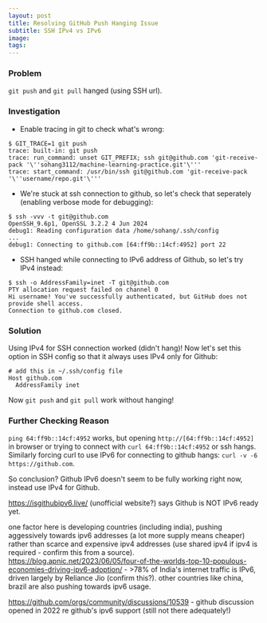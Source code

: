```yaml
---
layout: post
title: Resolving GitHub Push Hanging Issue
subtitle: SSH IPv4 vs IPv6
image: 
tags: 
---
```




### Problem
`git push` and `git pull` hanged (using SSH url).
  
### Investigation
- Enable tracing in git to check what's wrong:
```console
$ GIT_TRACE=1 git push
trace: built-in: git push
trace: run_command: unset GIT_PREFIX; ssh git@github.com 'git-receive-pack '\''sohang3112/machine-learning-practice.git'\'''
trace: start_command: /usr/bin/ssh git@github.com 'git-receive-pack '\''username/repo.git'\'''
```
 
- We're stuck at ssh connection to github, so let's check that seperately (enabling verbose mode for debugging):
```console
$ ssh -vvv -t git@github.com
OpenSSH_9.6p1, OpenSSL 3.2.2 4 Jun 2024
debug1: Reading configuration data /home/sohang/.ssh/config
...
debug1: Connecting to github.com [64:ff9b::14cf:4952] port 22
```

- SSH hanged while connecting to IPv6 address of Github, so let's try IPv4 instead: 
```console
$ ssh -o AddressFamily=inet -T git@github.com
PTY allocation request failed on channel 0
Hi username! You've successfully authenticated, but GitHub does not provide shell access.
Connection to github.com closed.
```

### Solution
Using IPv4 for SSH connection worked (didn't hang)! 
Now let's set this option in SSH config so that it always uses IPv4 only for Github:
```
# add this in ~/.ssh/config file
Host github.com
  AddressFamily inet
```
Now `git push` and `git pull` work without hanging!

### Further Checking Reason
`ping 64:ff9b::14cf:4952` works, but opening `http://[64:ff9b::14cf:4952]` in browser or trying to connect with `curl 64:ff9b::14cf:4952` or ssh hangs. Similarly forcing curl to use IPv6 for connecting to github hangs: `curl -v -6 https://github.com`.

So conclusion? Github IPv6 doesn't seem to be fully working right now, instead use IPv4 for Github.

https://isgithubipv6.live/ (unofficial website?) says Github is NOT IPv6 ready yet.

one factor here is developing countries (including india), pushing aggessively towards ipv6 addresses (a lot more supply means cheaper) rather than scarce and expensive ipv4 addresses (use shared ipv4 if ipv4 is required - confirm this from a source).
https://blog.apnic.net/2023/06/05/four-of-the-worlds-top-10-populous-economies-driving-ipv6-adoption/ - >78% of India's internet traffic is IPv6, driven largely by Reliance Jio (confirm this?). other countries like china, brazil are also pushing towards ipv6 usage.

https://github.com/orgs/community/discussions/10539 - github discussion opened in 2022 re github's ipv6 support (still not there adequately!)